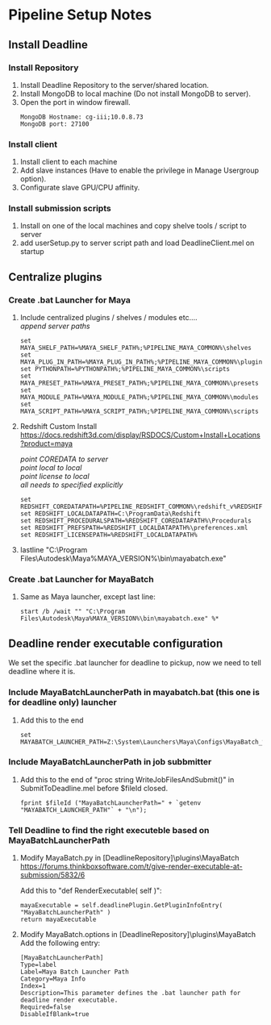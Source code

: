 # Pipeline Setup Notes

## Install Deadline
### Install Repository
1. Install Deadline Repository to the server/shared location.
2. Install MongoDB to local machine (Do not install MongoDB to server).
3. Open the port in window firewall.
    ```
    MongoDB Hostname: cg-iii;10.0.8.73
    MongoDB port: 27100
    ```

### Install client
1.  Install client to each machine
2.  Add slave instances (Have to enable the privilege in Manage Usergroup option).
3.  Configurate slave GPU/CPU affinity.

### Install submission scripts
1.  Install on one of the local machines and copy shelve tools / script to server
2.  add userSetup.py to server script path and load DeadlineClient.mel on startup

## Centralize plugins

### Create .bat Launcher for Maya
1.  Include centralized plugins / shelves / modules etc....  
    *append server paths*
    ```
    set MAYA_SHELF_PATH=%MAYA_SHELF_PATH%;%PIPELINE_MAYA_COMMON%\shelves
    set MAYA_PLUG_IN_PATH=%MAYA_PLUG_IN_PATH%;%PIPELINE_MAYA_COMMON%\plugins
    set PYTHONPATH=%PYTHONPATH%;%PIPELINE_MAYA_COMMON%\scripts
    set MAYA_PRESET_PATH=%MAYA_PRESET_PATH%;%PIPELINE_MAYA_COMMON%\presets
    set MAYA_MODULE_PATH=%MAYA_MODULE_PATH%;%PIPELINE_MAYA_COMMON%\modules
    set MAYA_SCRIPT_PATH=%MAYA_SCRIPT_PATH%;%PIPELINE_MAYA_COMMON%\scripts
    ```

2.  Redshift Custom Install  
    https://docs.redshift3d.com/display/RSDOCS/Custom+Install+Locations?product=maya  

    *point COREDATA to server  
    point local to local  
    point license to local  
    all needs to specified explicitly*  
    
    ```
    set REDSHIFT_COREDATAPATH=%PIPELINE_REDSHIFT_COMMON%\redshift_v%REDSHIFT_VERSION%
    set REDSHIFT_LOCALDATAPATH=C:\ProgramData\Redshift
    set REDSHIFT_PROCEDURALSPATH=%REDSHIFT_COREDATAPATH%\Procedurals
    set REDSHIFT_PREFSPATH=%REDSHIFT_LOCALDATAPATH%\preferences.xml
    set REDSHIFT_LICENSEPATH=%REDSHIFT_LOCALDATAPATH%
    ```

3.  lastline "C:\Program Files\Autodesk\Maya%MAYA_VERSION%\bin\mayabatch.exe"

### Create .bat Launcher for MayaBatch
1.  Same as Maya launcher, except last line:
    ```
    start /b /wait "" "C:\Program Files\Autodesk\Maya%MAYA_VERSION%\bin\mayabatch.exe" %*
    ```

## Deadline render executable configuration
We set the specific .bat launcher for deadline to pickup, now we need to tell deadline where it is.

### Include MayaBatchLauncherPath in mayabatch.bat (this one is for deadline only) launcher
1.  Add this to the end
    ```
    set MAYABATCH_LAUNCHER_PATH=Z:\System\Launchers\Maya\Configs\MayaBatch_%MAYA_VERSION%_RS_%REDSHIFT_VERSION%.bat
    ```

### Include MayaBatchLauncherPath in job subbmitter
1.  Add this to the end of "proc string WriteJobFilesAndSubmit()" in SubmitToDeadline.mel before $fileId closed.
    ```
    fprint $fileId ("MayaBatchLauncherPath=" + `getenv "MAYABATCH_LAUNCHER_PATH"` + "\n");
    ```

### Tell Deadline to find the right executeble based on MayaBatchLauncherPath
1.  Modify MayaBatch.py in [DeadlineRepository]\plugins\MayaBatch  
    https://forums.thinkboxsoftware.com/t/give-render-executable-at-submission/5832/6

    Add this to "def RenderExecutable( self )":  
    ```
    mayaExecutable = self.deadlinePlugin.GetPluginInfoEntry( "MayaBatchLauncherPath" )
    return mayaExecutable
    ```

2.  Modify MayaBatch.options in [DeadlineRepository]\plugins\MayaBatch  
    Add the following entry:  
    
    ```
    [MayaBatchLauncherPath]
    Type=label
    Label=Maya Batch Launcher Path
    Category=Maya Info
    Index=1
    Description=This parameter defines the .bat launcher path for deadline render executable.
    Required=false
    DisableIfBlank=true
    ```
